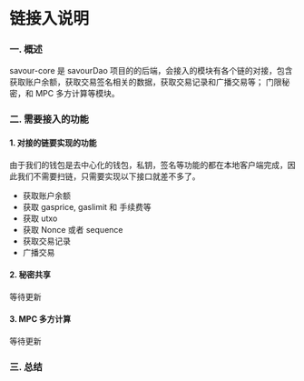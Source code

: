 # 链接入说明

### 一. 概述
savour-core 是 savourDao 项目的的后端，会接入的模块有各个链的对接，包含获取账户余额，获取交易签名相关的数据，获取交易记录和广播交易等； 门限秘密，和 MPC 多方计算等模块。

### 二. 需要接入的功能

#### 1. 对接的链要实现的功能
由于我们的钱包是去中心化的钱包，私钥，签名等功能的都在本地客户端完成，因此我们不需要扫链，只需要实现以下接口就差不多了。

- 获取账户余额
- 获取 gasprice, gaslimit 和 手续费等
- 获取 utxo
- 获取 Nonce 或者 sequence
- 获取交易记录
- 广播交易

#### 2. 秘密共享

等待更新

#### 3. MPC 多方计算

等待更新

### 三. 总结


